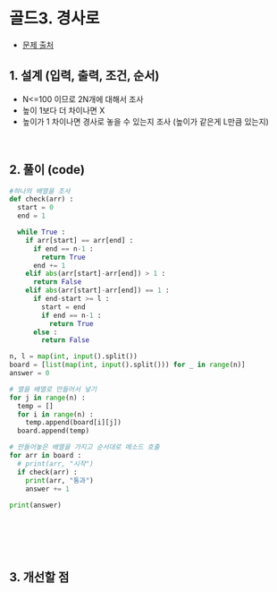 # 골드3. 경사로

- [문제 출처](https://www.acmicpc.net/problem/14890)

## 1. 설계 (입력, 출력, 조건, 순서)

- N<=100 이므로 2N개에 대해서 조사
- 높이 1보다 더 차이나면 X
- 높이가 1 차이나면 경사로 놓을 수 있는지 조사 (높이가 같은게 L만큼 있는지)


&nbsp;

## 2. 풀이 (code)
```python
#하나의 배열을 조사
def check(arr) :
  start = 0
  end = 1

  while True :
    if arr[start] == arr[end] :
      if end == n-1 :
        return True
      end += 1
    elif abs(arr[start]-arr[end]) > 1 :
      return False
    elif abs(arr[start]-arr[end]) == 1 :
      if end-start >= l :
        start = end
        if end == n-1 :
          return True
      else :
        return False

n, l = map(int, input().split())
board = [list(map(int, input().split())) for _ in range(n)]
answer = 0

# 열을 배열로 만들어서 넣기
for j in range(n) :
  temp = []
  for i in range(n) :
    temp.append(board[i][j])
  board.append(temp)

# 만들어놓은 배열을 가지고 순서대로 메소드 호출
for arr in board :
  # print(arr, "시작")
  if check(arr) :
    print(arr, "통과")
    answer += 1
    
print(answer)

    
  
```

&nbsp;

## 3. 개선할 점